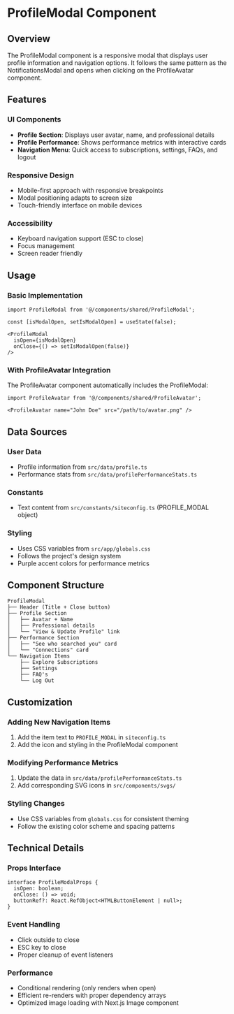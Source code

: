 # ProfileModal Component

## Overview
The ProfileModal component is a responsive modal that displays user profile information and navigation options. It follows the same pattern as the NotificationsModal and opens when clicking on the ProfileAvatar component.

## Features

### UI Components
- **Profile Section**: Displays user avatar, name, and professional details
- **Profile Performance**: Shows performance metrics with interactive cards
- **Navigation Menu**: Quick access to subscriptions, settings, FAQs, and logout

### Responsive Design
- Mobile-first approach with responsive breakpoints
- Modal positioning adapts to screen size
- Touch-friendly interface on mobile devices

### Accessibility
- Keyboard navigation support (ESC to close)
- Focus management
- Screen reader friendly

## Usage

### Basic Implementation
```tsx
import ProfileModal from '@/components/shared/ProfileModal';

const [isModalOpen, setIsModalOpen] = useState(false);

<ProfileModal 
  isOpen={isModalOpen} 
  onClose={() => setIsModalOpen(false)}
/>
```

### With ProfileAvatar Integration
The ProfileAvatar component automatically includes the ProfileModal:

```tsx
import ProfileAvatar from '@/components/shared/ProfileAvatar';

<ProfileAvatar name="John Doe" src="/path/to/avatar.png" />
```

## Data Sources

### User Data
- Profile information from `src/data/profile.ts`
- Performance stats from `src/data/profilePerformanceStats.ts`

### Constants
- Text content from `src/constants/siteconfig.ts` (PROFILE_MODAL object)

### Styling
- Uses CSS variables from `src/app/globals.css`
- Follows the project's design system
- Purple accent colors for performance metrics

## Component Structure

```
ProfileModal
├── Header (Title + Close button)
├── Profile Section
│   ├── Avatar + Name
│   ├── Professional details
│   └── "View & Update Profile" link
├── Performance Section
│   ├── "See who searched you" card
│   └── "Connections" card
└── Navigation Items
    ├── Explore Subscriptions
    ├── Settings
    ├── FAQ's
    └── Log Out
```

## Customization

### Adding New Navigation Items
1. Add the item text to `PROFILE_MODAL` in `siteconfig.ts`
2. Add the icon and styling in the ProfileModal component

### Modifying Performance Metrics
1. Update the data in `src/data/profilePerformanceStats.ts`
2. Add corresponding SVG icons in `src/components/svgs/`

### Styling Changes
- Use CSS variables from `globals.css` for consistent theming
- Follow the existing color scheme and spacing patterns

## Technical Details

### Props Interface
```tsx
interface ProfileModalProps {
  isOpen: boolean;
  onClose: () => void;
  buttonRef?: React.RefObject<HTMLButtonElement | null>;
}
```

### Event Handling
- Click outside to close
- ESC key to close
- Proper cleanup of event listeners

### Performance
- Conditional rendering (only renders when open)
- Efficient re-renders with proper dependency arrays
- Optimized image loading with Next.js Image component 